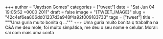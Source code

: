 
+++
author = "Jaydson Gomes"
categories = ["tweet"]
date = "Sat Jun 04 19:05:52 +0000 2011"
draft = false
image = "{TWEET_IMAGE}"
slug = "42c4ef6ea806dd01237d3a948f4a92f009183733"
tags = ["tweet"]
title = """Uma guria muito bonita q ..."""
+++
Uma guria muito bonita q trabalha na C&A me deu mole, foi muito simpática, me deu o seu nome e celular. Moral: sai com mais uma conta
